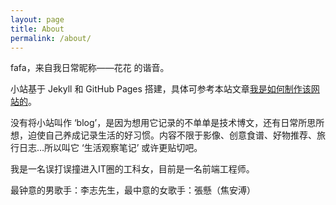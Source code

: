 ```yaml
---
layout: page
title: About
permalink: /about/
---
```


fafa，来自我日常昵称——花花 的谐音。

小站基于 Jekyll 和 GitHub Pages 搭建，具体可参考本站文章[我是如何制作该网站的](https://cassieran.github.io/%E6%88%91%E6%98%AF%E5%A6%82%E4%BD%95%E5%88%B6%E4%BD%9C%E8%AF%A5%E7%BD%91%E7%AB%99%E7%9A%84/)。

没有将小站叫作 ‘blog’，是因为想用它记录的不单单是技术博文，还有日常所思所想，迫使自己养成记录生活的好习惯。内容不限于影像、创意食谱、好物推荐、旅行日志…所以叫它 ‘生活观察笔记’ 或许更贴切吧。

我是一名误打误撞进入IT圈的工科女，目前是一名前端工程师。

最钟意的男歌手：李志先生，最中意的女歌手：張懸（焦安溥）